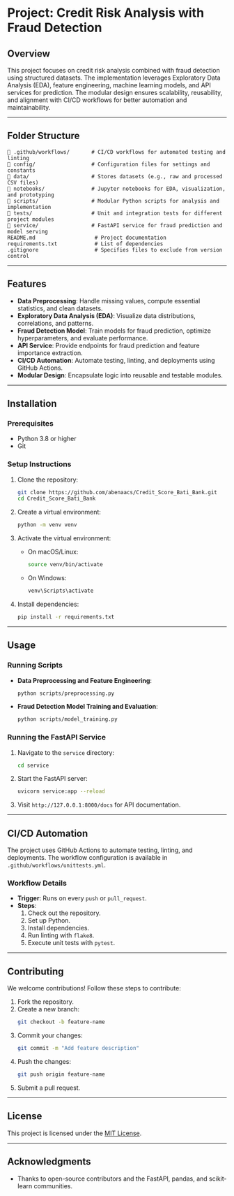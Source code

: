 # Project: Credit Risk Analysis with Fraud Detection

## Overview

This project focuses on credit risk analysis combined with fraud detection using structured datasets. The implementation leverages Exploratory Data Analysis (EDA), feature engineering, machine learning models, and API services for prediction. The modular design ensures scalability, reusability, and alignment with CI/CD workflows for better automation and maintainability.

---

## Folder Structure

```plaintext
📂 .github/workflows/       # CI/CD workflows for automated testing and linting
📂 config/                  # Configuration files for settings and constants
📂 data/                    # Stores datasets (e.g., raw and processed CSV files)
📂 notebooks/               # Jupyter notebooks for EDA, visualization, and prototyping
📂 scripts/                 # Modular Python scripts for analysis and implementation
📂 tests/                   # Unit and integration tests for different project modules
📂 service/                 # FastAPI service for fraud prediction and model serving
README.md                   # Project documentation
requirements.txt            # List of dependencies
.gitignore                  # Specifies files to exclude from version control
```

---

## Features

- **Data Preprocessing**: Handle missing values, compute essential statistics, and clean datasets.
- **Exploratory Data Analysis (EDA)**: Visualize data distributions, correlations, and patterns.
- **Fraud Detection Model**: Train models for fraud prediction, optimize hyperparameters, and evaluate performance.
- **API Service**: Provide endpoints for fraud prediction and feature importance extraction.
- **CI/CD Automation**: Automate testing, linting, and deployments using GitHub Actions.
- **Modular Design**: Encapsulate logic into reusable and testable modules.

---

## Installation

### Prerequisites

- Python 3.8 or higher
- Git

### Setup Instructions

1. Clone the repository:

   ```bash
   git clone https://github.com/abenaacs/Credit_Score_Bati_Bank.git
   cd Credit_Score_Bati_Bank
   ```

2. Create a virtual environment:

   ```bash
   python -m venv venv
   ```

3. Activate the virtual environment:

   - On macOS/Linux:
     ```bash
     source venv/bin/activate
     ```
   - On Windows:
     ```bash
     venv\Scripts\activate
     ```

4. Install dependencies:
   ```bash
   pip install -r requirements.txt
   ```

---

## Usage

### Running Scripts

- **Data Preprocessing and Feature Engineering**:

  ```bash
  python scripts/preprocessing.py
  ```

- **Fraud Detection Model Training and Evaluation**:
  ```bash
  python scripts/model_training.py
  ```

### Running the FastAPI Service

1. Navigate to the `service` directory:

   ```bash
   cd service
   ```

2. Start the FastAPI server:

   ```bash
   uvicorn service:app --reload
   ```

3. Visit `http://127.0.0.1:8000/docs` for API documentation.

---

## CI/CD Automation

The project uses GitHub Actions to automate testing, linting, and deployments. The workflow configuration is available in `.github/workflows/unittests.yml`.

### Workflow Details

- **Trigger**: Runs on every `push` or `pull_request`.
- **Steps**:
  1. Check out the repository.
  2. Set up Python.
  3. Install dependencies.
  4. Run linting with `flake8`.
  5. Execute unit tests with `pytest`.

---

## Contributing

We welcome contributions! Follow these steps to contribute:

1. Fork the repository.
2. Create a new branch:
   ```bash
   git checkout -b feature-name
   ```
3. Commit your changes:
   ```bash
   git commit -m "Add feature description"
   ```
4. Push the changes:
   ```bash
   git push origin feature-name
   ```
5. Submit a pull request.

---

## License

This project is licensed under the [MIT License](LICENSE).

---

## Acknowledgments

- Thanks to open-source contributors and the FastAPI, pandas, and scikit-learn communities.
